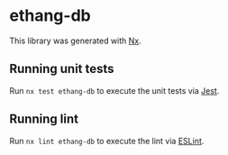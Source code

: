 # ethang-db

This library was generated with [Nx](https://nx.dev).

## Running unit tests

Run `nx test ethang-db` to execute the unit tests via [Jest](https://jestjs.io).

## Running lint

Run `nx lint ethang-db` to execute the lint via [ESLint](https://eslint.org/).
